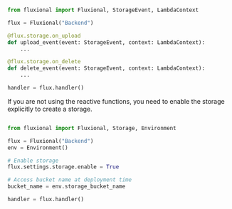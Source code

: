 ```python title="app.py" linenums="1"

from fluxional import Fluxional, StorageEvent, LambdaContext

flux = Fluxional("Backend")

@flux.storage.on_upload
def upload_event(event: StorageEvent, context: LambdaContext):
    ...

@flux.storage.on_delete
def delete_event(event: StorageEvent, context: LambdaContext):
    ...

handler = flux.handler()

```

If you are not using the reactive functions, you need to enable the storage explicitly to create
a storage.

```python title="app.py" linenums="1"

from fluxional import Fluxional, Storage, Environment

flux = Fluxional("Backend")
env = Environment()

# Enable storage
flux.settings.storage.enable = True

# Access bucket name at deployment time
bucket_name = env.storage_bucket_name

handler = flux.handler()

```
